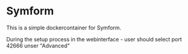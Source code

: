 # Symform
This is a simple dockercontainer for Symform.

During the setup process in the webinterface - user should select port 42666 unser "Advanced"
